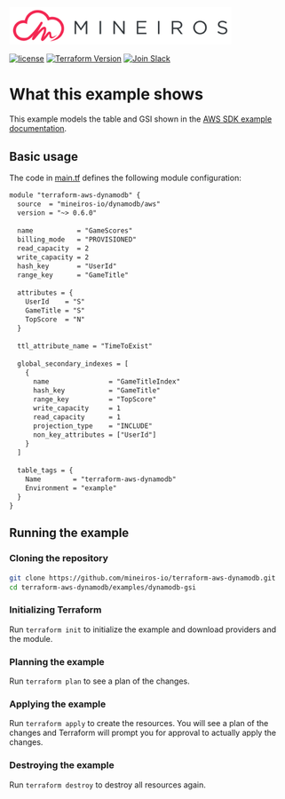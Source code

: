 [<img src="https://raw.githubusercontent.com/mineiros-io/brand/3bffd30e8bdbbde32c143e2650b2faa55f1df3ea/mineiros-primary-logo.svg" width="400"/>][homepage]

[![license][badge-license]][apache20]
[![Terraform Version][badge-terraform]][releases-terraform]
[![Join Slack][badge-slack]][slack]

# What this example shows

This example models the table and GSI shown in the [AWS SDK example documentation](https://docs.aws.amazon.com/amazondynamodb/latest/developerguide/GSI.html).

## Basic usage

The code in [main.tf] defines the following module configuration:

```hcl
module "terraform-aws-dynamodb" {
  source  = "mineiros-io/dynamodb/aws"
  version = "~> 0.6.0"

  name           = "GameScores"
  billing_mode   = "PROVISIONED"
  read_capacity  = 2
  write_capacity = 2
  hash_key       = "UserId"
  range_key      = "GameTitle"

  attributes = {
    UserId    = "S"
    GameTitle = "S"
    TopScore  = "N"
  }

  ttl_attribute_name = "TimeToExist"

  global_secondary_indexes = [
    {
      name               = "GameTitleIndex"
      hash_key           = "GameTitle"
      range_key          = "TopScore"
      write_capacity     = 1
      read_capacity      = 1
      projection_type    = "INCLUDE"
      non_key_attributes = ["UserId"]
    }
  ]

  table_tags = {
    Name        = "terraform-aws-dynamodb"
    Environment = "example"
  }
}
```

## Running the example

### Cloning the repository

```bash
git clone https://github.com/mineiros-io/terraform-aws-dynamodb.git
cd terraform-aws-dynamodb/examples/dynamodb-gsi
```

### Initializing Terraform

Run `terraform init` to initialize the example and download providers and the module.

### Planning the example

Run `terraform plan` to see a plan of the changes.

### Applying the example

Run `terraform apply` to create the resources.
You will see a plan of the changes and Terraform will prompt you for approval to actually apply the changes.

### Destroying the example

Run `terraform destroy` to destroy all resources again.

<!-- References -->

<!-- markdown-link-check-disable -->
[main.tf]: https://github.com/mineiros-io/terraform-aws-dynamodb/blob/master/examples/dynamodb-gsi/main.tf
<!-- markdown-link-check-enable -->

[homepage]: https://mineiros.io/?ref=terraform-aws-dynamodb

[badge-license]: https://img.shields.io/badge/license-Apache%202.0-brightgreen.svg
[badge-terraform]: https://img.shields.io/badge/terraform-1.x%20|%200.15%20|%200.14%20|%200.13%20|%200.12.20+-623CE4.svg?logo=terraform
[badge-slack]: https://img.shields.io/badge/slack-@mineiros--community-f32752.svg?logo=slack

[releases-terraform]: https://github.com/hashicorp/terraform/releases
[apache20]: https://opensource.org/licenses/Apache-2.0
[slack]: https://join.slack.com/t/mineiros-community/shared_invite/zt-ehidestg-aLGoIENLVs6tvwJ11w9WGg
